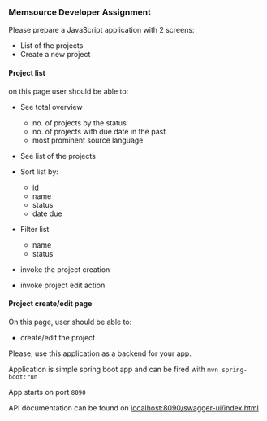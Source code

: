 ### Memsource Developer Assignment

Please prepare a JavaScript application with 2 screens: 

- List of the projects
- Create a new project

#### Project list
on this page user should be able to:
- See total overview
    - no. of projects by the status
    - no. of projects with due date in the past
    - most prominent source language 
    
- See list of the projects
- Sort list by:
    - id
    - name
    - status
    - date due
- Filter list
    - name
    - status
- invoke the project creation
- invoke project edit action
    
#### Project create/edit page
On this page, user should be able to:
 - create/edit the project
 

Please, use this application as a backend for your app. 

Application is simple spring boot app and can be fired with `mvn spring-boot:run`

App starts on port `8090`

API documentation can be found on [localhost:8090/swagger-ui/index.html](http://localhost:8090/swagger-ui/index.html)
